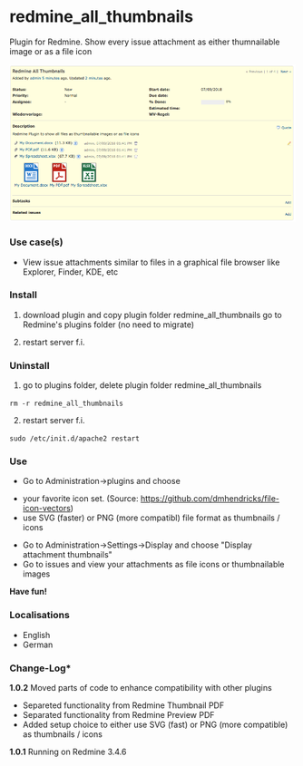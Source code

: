# redmine_all_thumbnails

Plugin for Redmine. Show every issue attachment as either thumnailable image or as a file icon

![PNG that represents a quick overview](/doc/Overview.png)

### Use case(s)

* View issue attachments similar to files in a graphical file browser like Explorer, Finder, KDE, etc

### Install

1. download plugin and copy plugin folder redmine_all_thumbnails go to Redmine's plugins folder (no need to migrate)

2. restart server f.i.  

### Uninstall

1. go to plugins folder, delete plugin folder redmine_all_thumbnails

`rm -r redmine_all_thumbnails`

2. restart server f.i. 

`sudo /etc/init.d/apache2 restart`

### Use

* Go to Administration->plugins and choose 
- your favorite icon set. (Source: https://github.com/dmhendricks/file-icon-vectors)
- use SVG (faster) or PNG (more compatibl) file format as thumbnails / icons
* Go to Administration->Settings->Display and choose "Display attachment thumbnails"
* Go to issues and view your attachments as file icons or thumbnailable images

**Have fun!**

### Localisations

* English
* German

### Change-Log* 

**1.0.2** Moved parts of code to enhance compatibility with other plugins
- Separeted functionality from Redmine Thumbnail PDF
- Separated functionality from Redmine Preview PDF
- Added setup choice to either use SVG (fast) or PNG (more compatible) as thumbnails / icons

**1.0.1** Running on Redmine 3.4.6
